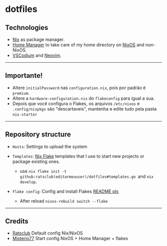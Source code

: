 # dotfiles

## Technologies

- [Nix]() as package manager.
- [Home Manager]() to take care of my home directory on [NixOS]() and non-NixOS.
- [VSCodium](https://vscodium.com/) and [Neovim](https://neovim.io/).
---


## Importante!
- Altere `initialPassword` nas `configuration.nix`, pois por padrão é `premium`.
- Altere a `hardware-configuration.nix` do `flakeconfig` para igual a sua.
- Depois que você configura o Flakes, os arquivos `/etc/nixos` e `.config/nixpkgs` são "descartaveis", mantenha e edite tudo pela pasta `nix-starter`
---
## Repository structure
- `Hosts`: Settings to upload the system
   
- `Templates`: [Nix Flake]() templates that I use to start new projects or package existing ones. 
    - use `nix flake init -t github:ratsclub(editarmeuuser)/dotfiles#templates.go `and `nix develop`.
- `Flake config`: Config and install Flakes [README pls](https://github.com/Misterio77/nix-starter-config)
    - After reload `nixos-rebuild switch --flake `

---
## Credits

-   [Ratsclub](https://github.com/ratsclub/dotfiles) Default config Nix/NixOS
-   [Misterio77](https://github.com/Misterio77/nix-starter-config) Start config NixOS + Home Manager + flakes